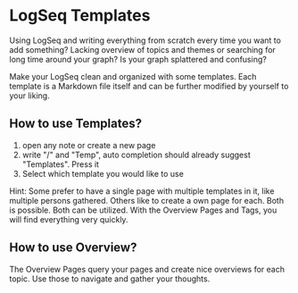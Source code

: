 # LogSeq Templates
Using LogSeq and writing everything from scratch every time you want to add something? Lacking overview of topics and themes or searching for long time around your graph? Is your graph splattered and confusing?

Make your LogSeq clean and organized with some templates. Each template is a Markdown file itself and can be further modified by yourself to your liking. 

## How to use Templates?
1. open any note or create a new page
2. write "/" and "Temp", auto completion should already suggest "Templates". Press it
3. Select which template you would like to use

Hint: Some prefer to have a single page with multiple templates in it, like multiple persons gathered. Others like to create a own page for each. Both is possible. Both can be utilized. 
With the Overview Pages and Tags, you will find everything very quickly.

## How to use Overview?
The Overview Pages query your pages and create nice overviews for each topic. Use those to navigate and gather your thoughts. 
